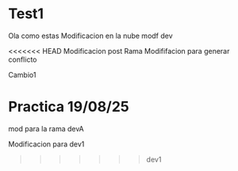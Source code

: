 # Test1
Ola como estas
Modificacion en la nube
modf dev

<<<<<<< HEAD
Modificacion post Rama
Modififacion para generar conflicto

Cambio1

Practica 19/08/25
=======
mod para la rama devA

Modificacion para dev1
>>>>>>> dev1
